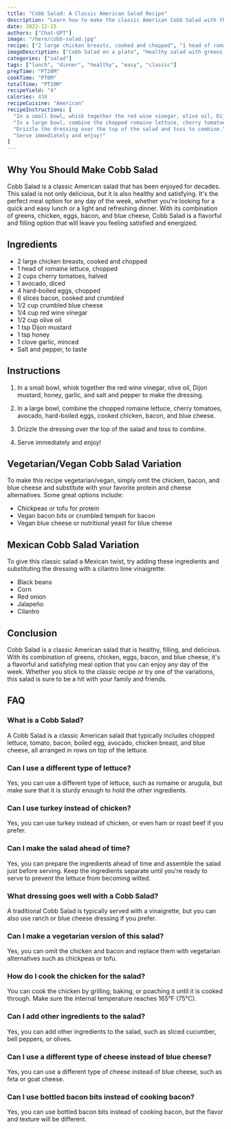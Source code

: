 ```yaml
---
title: "Cobb Salad: A Classic American Salad Recipe"
description: "Learn how to make the classic American Cobb Salad with this easy and delicious recipe. Perfect for lunch or dinner, this salad is a healthy and satisfying meal option for any day of the week."
date: 2022-12-15
authors: ["Chat-GPT"]
image: "/hero/cobb-salad.jpg"
recipe: ["2 large chicken breasts, cooked and chopped", "1 head of romaine lettuce, chopped", "2 cups cherry tomatoes, halved", "1 avocado, diced", "4 hard-boiled eggs, chopped", "6 slices bacon, cooked and crumbled", "1/2 cup crumbled blue cheese", "1/4 cup red wine vinegar", "1/2 cup olive oil", "1 tsp Dijon mustard", "1 tsp honey", "1 clove garlic, minced", "Salt and pepper, to taste"]
imageDescription: ["Cobb Salad on a plate", "Healthy salad with greens, chicken, eggs, bacon, and blue cheese"]
categories: ["salad"]
tags: ["lunch", "dinner", "healthy", "easy", "classic"]
prepTime: "PT20M"
cookTime: "PT0M"
totalTime: "PT20M"
recipeYield: "4"
calories: 430
recipeCuisine: "American"
recipeInstructions: [
  "In a small bowl, whisk together the red wine vinegar, olive oil, Dijon mustard, honey, garlic, and salt and pepper to make the dressing.",
  "In a large bowl, combine the chopped romaine lettuce, cherry tomatoes, avocado, hard-boiled eggs, cooked chicken, bacon, and blue cheese.",
  "Drizzle the dressing over the top of the salad and toss to combine.",
  "Serve immediately and enjoy!"
]
---
```

 
## Why You Should Make Cobb Salad
 
Cobb Salad is a classic American salad that has been enjoyed for decades. This salad is not only delicious, but it is also healthy and satisfying. It's the perfect meal option for any day of the week, whether you're looking for a quick and easy lunch or a light and refreshing dinner. With its combination of greens, chicken, eggs, bacon, and blue cheese, Cobb Salad is a flavorful and filling option that will leave you feeling satisfied and energized.
 
## Ingredients
 
- 2 large chicken breasts, cooked and chopped
- 1 head of romaine lettuce, chopped
- 2 cups cherry tomatoes, halved
- 1 avocado, diced
- 4 hard-boiled eggs, chopped
- 6 slices bacon, cooked and crumbled
- 1/2 cup crumbled blue cheese
- 1/4 cup red wine vinegar
- 1/2 cup olive oil
- 1 tsp Dijon mustard
- 1 tsp honey
- 1 clove garlic, minced
- Salt and pepper, to taste
 
## Instructions
 
1. In a small bowl, whisk together the red wine vinegar, olive oil, Dijon mustard, honey, garlic, and salt and pepper to make the dressing.
 
2. In a large bowl, combine the chopped romaine lettuce, cherry tomatoes, avocado, hard-boiled eggs, cooked chicken, bacon, and blue cheese.
 
3. Drizzle the dressing over the top of the salad and toss to combine.
 
4. Serve immediately and enjoy!
 
## Vegetarian/Vegan Cobb Salad Variation
 
To make this recipe vegetarian/vegan, simply omit the chicken, bacon, and blue cheese and substitute with your favorite protein and cheese alternatives. Some great options include:
 
- Chickpeas or tofu for protein
- Vegan bacon bits or crumbled tempeh for bacon
- Vegan blue cheese or nutritional yeast for blue cheese
 
## Mexican Cobb Salad Variation
 
To give this classic salad a Mexican twist, try adding these ingredients and substituting the dressing with a cilantro lime vinaigrette:
 
- Black beans
- Corn
- Red onion
- Jalapeño
- Cilantro
 
## Conclusion
 
Cobb Salad is a classic American salad that is healthy, filling, and delicious. With its combination of greens, chicken, eggs, bacon, and blue cheese, it's a flavorful and satisfying meal option that you can enjoy any day of the week. Whether you stick to the classic recipe or try one of the variations, this salad is sure to be a hit with your family and friends.

## FAQ

### What is a Cobb Salad?

A Cobb Salad is a classic American salad that typically includes chopped lettuce, tomato, bacon, boiled egg, avocado, chicken breast, and blue cheese, all arranged in rows on top of the lettuce.

### Can I use a different type of lettuce?

Yes, you can use a different type of lettuce, such as romaine or arugula, but make sure that it is sturdy enough to hold the other ingredients.

### Can I use turkey instead of chicken?

Yes, you can use turkey instead of chicken, or even ham or roast beef if you prefer.

### Can I make the salad ahead of time?

Yes, you can prepare the ingredients ahead of time and assemble the salad just before serving. Keep the ingredients separate until you're ready to serve to prevent the lettuce from becoming wilted.

### What dressing goes well with a Cobb Salad?

A traditional Cobb Salad is typically served with a vinaigrette, but you can also use ranch or blue cheese dressing if you prefer.

### Can I make a vegetarian version of this salad?

Yes, you can omit the chicken and bacon and replace them with vegetarian alternatives such as chickpeas or tofu.

### How do I cook the chicken for the salad?

You can cook the chicken by grilling, baking, or poaching it until it is cooked through. Make sure the internal temperature reaches 165°F (75°C).

### Can I add other ingredients to the salad?

Yes, you can add other ingredients to the salad, such as sliced cucumber, bell peppers, or olives.

### Can I use a different type of cheese instead of blue cheese?

Yes, you can use a different type of cheese instead of blue cheese, such as feta or goat cheese.

### Can I use bottled bacon bits instead of cooking bacon?

Yes, you can use bottled bacon bits instead of cooking bacon, but the flavor and texture will be different.